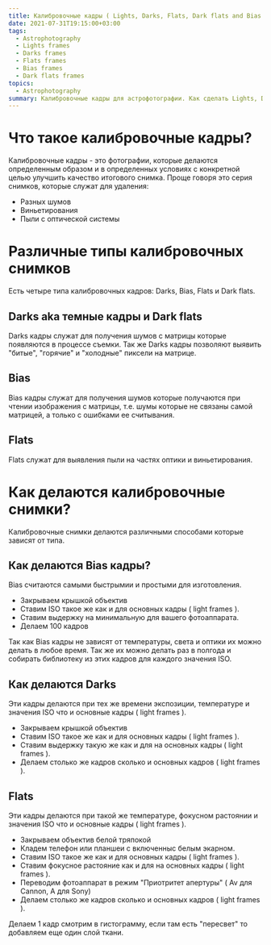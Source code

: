```yaml
---
title: Калибровочные кадры ( Lights, Darks, Flats, Dark flats and Bias )
date: 2021-07-31T19:15:00+03:00
tags:
  - Astrophotography
  - Lights frames
  - Darks frames
  - Flats frames
  - Bias frames
  - Dark flats frames
topics:
  - Astrophotography
summary: Калибровочные кадры для астрофотографии. Как сделать Lights, Darks, Flats и Bias кадры
---
```

# Что такое калибровочные кадры?
Калибровочные кадры - это фотографии, которые делаются определенным образом и в определенных условиях с конкретной целью улучшить качество итогового снимка.
Проще говоря это серия снимков, которые служат для удаления:

* Разных шумов
* Виньетирования
* Пыли с оптической системы

# Различные типы калибровочных снимков
Есть четыре типа калибровочных кадров: Darks, Bias, Flats и Dark flats.

## Darks aka темные кадры и Dark flats
Darks кадры служат для получения шумов с матрицы которые появляются в процессе съемки. Так же Darks кадры позволяют выявить "битые", "горячие" и "холодные" пиксели на матрице.

## Bias
Bias кадры служат для получения шумов которые получаются при чтении изображения с матрицы, т.е. шумы которые не связаны самой матрицей, а только с ошибками ее считывания.

## Flats
Flats служат для выявления пыли на частях оптики и виньетирования. 

# Как делаются калибровочные снимки?

Калибровочные снимки делаются различными способами которые зависят от типа.

## Как делаются Bias кадры?
Bias считаются самыми быстрымии и простыми для изготовления. 

- Закрываем крышкой объектив
- Ставим ISO такое же как и для основных кадры ( light frames ).
- Ставим выдержку на минимальную для вашего фотоаппарата. 
- Делаем 100 кадров

Так как Bias кадры не зависят от температуры, света и оптики их можно делать в любое время. Так же их можно делать раз в полгода и собирать библиотеку из этих кадров для каждого значения ISO.

## Как делаются Darks
Эти кадры делаются при тех же времени экспозиции, температуре и значения ISO что и основные кадры ( light frames ).

- Закрываем крышкой объектив
- Ставим ISO такое же как и для основных кадры ( light frames ).
- Ставим выдержку такую же как и для на основных кадры ( light frames ).
- Делаем столько же кадров сколько и основных кадров ( light frames ).

## Flats
Эти кадры делаются при такой же температуре, фокусном растоянии и значения ISO что и основные кадры ( light frames ).

- Закрываем объектив белой тряпокой
- Кладем телефон или планшеи с включенныс белым экарном.
- Ставим ISO такое же как и для основных кадры ( light frames ).
- Ставим фокусное растояние как и для на основных кадры ( light frames ).
- Переводим фотоаппарат в режим "Приотритет апертуры" ( Av для Cannon, A для Sony)
- Делаем столько же кадров сколько и основных кадров ( light frames ).

Делаем 1 кадр смотрим в гистограмму, если там есть "пересвет" то добавляем еще один слой ткани.